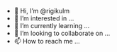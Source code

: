 - 👋 Hi, I’m @rigikulm
- 👀 I’m interested in ...
- 🌱 I’m currently learning ...
- 💞️ I’m looking to collaborate on ...
- 📫 How to reach me ...

<!---
rigikulm/rigikulm is a ✨ special ✨ repository because its `README.md` (this file) appears on your GitHub profile.
You can click the Preview link to take a look at your changes.
--->
